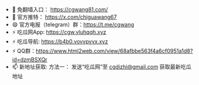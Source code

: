 - 👋 免翻墙入口： https://cgwang81.com/
- 💞️ 官方推特：   https://x.com/chiguawang67
- 😄 官方电报（telegram）群：https://t.me/cgwang
- ⚡ 吃瓜网App: https://cgw.yluhqqh.xyz
- ⚡ 吃瓜导航: https://b4b0.vovvpvvx.xyz 
- ⚡ QQ群：https://www.html2web.com/view/68afbbe563f4a6cf0951a1d8?id=dzmBSXQr
- 📫 新地址获取:
方法一： 发送“吃瓜网”至 cgdizhi@gmail.com 获取最新吃瓜地址



<!---
chiguawang2/chiguawang2 is a ✨ special ✨ repository because its `README.md` (this file) appears on your GitHub profile.
You can click the Preview link to take a look at your changes.
--->
